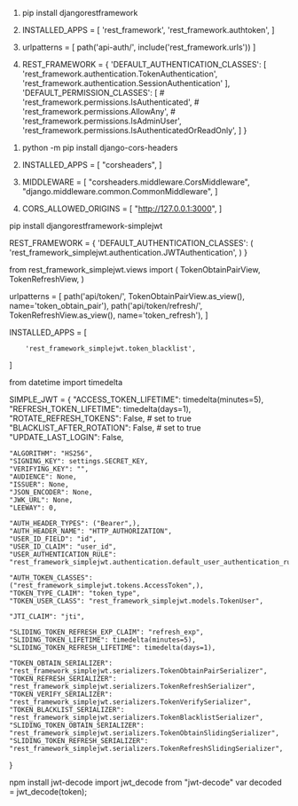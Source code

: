 <!-- REST FRAMEWORK SETUP -->

1.  pip install djangorestframework

2.  INSTALLED_APPS = [
        'rest_framework',
         <!-- for token authentication -->
        'rest_framework.authtoken',
    ]

<!-- rest framework built in authenitcation panel -->
3.  urlpatterns = [
        path('api-auth/', include('rest_framework.urls'))
    ]

4.  REST_FRAMEWORK = {
        'DEFAULT_AUTHENTICATION_CLASSES': [
            <!-- for token authentication -->
            'rest_framework.authentication.TokenAuthentication',
            'rest_framework.authentication.SessionAuthentication'
        ],
        'DEFAULT_PERMISSION_CLASSES': [
            # 'rest_framework.permissions.IsAuthenticated',
            # 'rest_framework.permissions.AllowAny',
            # 'rest_framework.permissions.IsAdminUser',
            'rest_framework.permissions.IsAuthenticatedOrReadOnly',
        ]
    }


<!-- CORS HEADERS SETUP -->

1.  python -m pip install django-cors-headers

2.  INSTALLED_APPS = [
        "corsheaders",
    ]

<!-- add CorsMiddleware above CommonMiddleware -->
3.  MIDDLEWARE = [
        "corsheaders.middleware.CorsMiddleware",
        "django.middleware.common.CommonMiddleware",
    ]

4.  CORS_ALLOWED_ORIGINS = [
        "http://127.0.0.1:3000",
    ]


<!-- JSON WEB TOKEN(JWT) -->
pip install djangorestframework-simplejwt

<!-- add to REST_FRAMEWORK -->
REST_FRAMEWORK = {
    'DEFAULT_AUTHENTICATION_CLASSES': (
        'rest_framework_simplejwt.authentication.JWTAuthentication',
    )
}



<!-- ADD TO PROJECT URLS.PY -->
from rest_framework_simplejwt.views import (
    TokenObtainPairView,
    TokenRefreshView,
)

urlpatterns = [
    path('api/token/', TokenObtainPairView.as_view(), name='token_obtain_pair'),
    path('api/token/refresh/', TokenRefreshView.as_view(), name='token_refresh'),
]


<!-- add to settings.py -->

INSTALLED_APPS = [
<!-- this needs to added to the apps if blacklist 'BLACKLIST_AFTER_ROTATION' is to set to true -->
        'rest_framework_simplejwt.token_blacklist',
]


from datetime import timedelta

SIMPLE_JWT = {
    "ACCESS_TOKEN_LIFETIME": timedelta(minutes=5),
    "REFRESH_TOKEN_LIFETIME": timedelta(days=1),
    "ROTATE_REFRESH_TOKENS": False, # set to true
    "BLACKLIST_AFTER_ROTATION": False, # set to true
    "UPDATE_LAST_LOGIN": False,

    "ALGORITHM": "HS256",
    "SIGNING_KEY": settings.SECRET_KEY,
    "VERIFYING_KEY": "",
    "AUDIENCE": None,
    "ISSUER": None,
    "JSON_ENCODER": None,
    "JWK_URL": None,
    "LEEWAY": 0,

    "AUTH_HEADER_TYPES": ("Bearer",),
    "AUTH_HEADER_NAME": "HTTP_AUTHORIZATION",
    "USER_ID_FIELD": "id",
    "USER_ID_CLAIM": "user_id",
    "USER_AUTHENTICATION_RULE": "rest_framework_simplejwt.authentication.default_user_authentication_rule",

    "AUTH_TOKEN_CLASSES": ("rest_framework_simplejwt.tokens.AccessToken",),
    "TOKEN_TYPE_CLAIM": "token_type",
    "TOKEN_USER_CLASS": "rest_framework_simplejwt.models.TokenUser",

    "JTI_CLAIM": "jti",

    "SLIDING_TOKEN_REFRESH_EXP_CLAIM": "refresh_exp",
    "SLIDING_TOKEN_LIFETIME": timedelta(minutes=5),
    "SLIDING_TOKEN_REFRESH_LIFETIME": timedelta(days=1),

    "TOKEN_OBTAIN_SERIALIZER": "rest_framework_simplejwt.serializers.TokenObtainPairSerializer",
    "TOKEN_REFRESH_SERIALIZER": "rest_framework_simplejwt.serializers.TokenRefreshSerializer",
    "TOKEN_VERIFY_SERIALIZER": "rest_framework_simplejwt.serializers.TokenVerifySerializer",
    "TOKEN_BLACKLIST_SERIALIZER": "rest_framework_simplejwt.serializers.TokenBlacklistSerializer",
    "SLIDING_TOKEN_OBTAIN_SERIALIZER": "rest_framework_simplejwt.serializers.TokenObtainSlidingSerializer",
    "SLIDING_TOKEN_REFRESH_SERIALIZER": "rest_framework_simplejwt.serializers.TokenRefreshSlidingSerializer",
}

<!-- Decode Json Web Token -->
npm install jwt-decode
import jwt_decode from "jwt-decode"
var decoded = jwt_decode(token);

